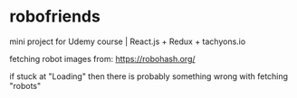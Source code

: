 # robofriends
mini project for Udemy course | React.js + Redux + tachyons.io

fetching robot images from: https://robohash.org/

if stuck at "Loading" then there is probably something wrong with fetching "robots"
